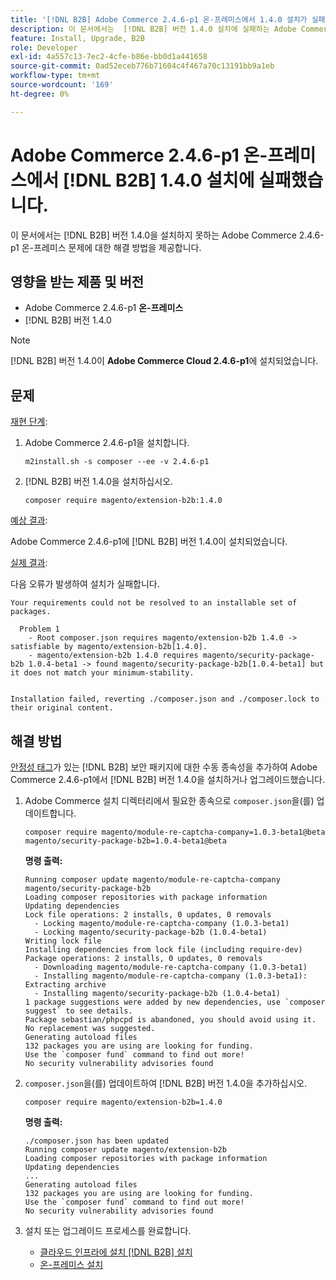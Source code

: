 ```yaml
---
title: '[!DNL B2B] Adobe Commerce 2.4.6-p1 온-프레미스에서 1.4.0 설치가 실패합니다.'
description: 이 문서에서는  [!DNL B2B] 버전 1.4.0 설치에 실패하는 Adobe Commerce 2.4.6-p1 온-프레미스 문제에 대한 해결 방법을 제공합니다.
feature: Install, Upgrade, B2B
role: Developer
exl-id: 4a557c13-7ec2-4cfe-b86e-bb0d1a441658
source-git-commit: 0ad52eceb776b71604c4f467a70c13191bb9a1eb
workflow-type: tm+mt
source-wordcount: '169'
ht-degree: 0%

---
```


# Adobe Commerce 2.4.6-p1 온-프레미스에서 [!DNL B2B] 1.4.0 설치에 실패했습니다.

이 문서에서는 [!DNL B2B] 버전 1.4.0을 설치하지 못하는 Adobe Commerce 2.4.6-p1 온-프레미스 문제에 대한 해결 방법을 제공합니다.

## 영향을 받는 제품 및 버전

* Adobe Commerce 2.4.6-p1 **온-프레미스**
* [!DNL B2B] 버전 1.4.0

>[!NOTE]
>
>[!DNL B2B] 버전 1.4.0이 **Adobe Commerce Cloud 2.4.6-p1**&#x200B;에 설치되었습니다.

## 문제

<u>재현 단계</u>:

1. Adobe Commerce 2.4.6-p1을 설치합니다.

   ```terminal
   m2install.sh -s composer --ee -v 2.4.6-p1
   ```

1. [!DNL B2B] 버전 1.4.0을 설치하십시오.

   ```terminal
   composer require magento/extension-b2b:1.4.0
   ```

<u>예상 결과</u>:

Adobe Commerce 2.4.6-p1에 [!DNL B2B] 버전 1.4.0이 설치되었습니다.

<u>실제 결과</u>:

다음 오류가 발생하여 설치가 실패합니다.

```terminal
Your requirements could not be resolved to an installable set of packages.

  Problem 1
    - Root composer.json requires magento/extension-b2b 1.4.0 -> satisfiable by magento/extension-b2b[1.4.0].
    - magento/extension-b2b 1.4.0 requires magento/security-package-b2b 1.0.4-beta1 -> found magento/security-package-b2b[1.0.4-beta1] but it does not match your minimum-stability.


Installation failed, reverting ./composer.json and ./composer.lock to their original content.
```

## 해결 방법

[안정성 태그](https://getcomposer.org/doc/04-schema.md#package-links)가 있는 [!DNL B2B] 보안 패키지에 대한 수동 종속성을 추가하여 Adobe Commerce 2.4.6-p1에서 [!DNL B2B] 버전 1.4.0을 설치하거나 업그레이드했습니다.

1. Adobe Commerce 설치 디렉터리에서 필요한 종속으로 `composer.json`을(를) 업데이트합니다.

   ```terminal
   composer require magento/module-re-captcha-company=1.0.3-beta1@beta magento/security-package-b2b=1.0.4-beta1@beta
   ```

   **명령 출력:**

   ```terminal
   Running composer update magento/module-re-captcha-company magento/security-package-b2b
   Loading composer repositories with package information
   Updating dependencies
   Lock file operations: 2 installs, 0 updates, 0 removals
     - Locking magento/module-re-captcha-company (1.0.3-beta1)
     - Locking magento/security-package-b2b (1.0.4-beta1)
   Writing lock file
   Installing dependencies from lock file (including require-dev)
   Package operations: 2 installs, 0 updates, 0 removals
     - Downloading magento/module-re-captcha-company (1.0.3-beta1)
     - Installing magento/module-re-captcha-company (1.0.3-beta1): Extracting archive
     - Installing magento/security-package-b2b (1.0.4-beta1)
   1 package suggestions were added by new dependencies, use `composer suggest` to see details.
   Package sebastian/phpcpd is abandoned, you should avoid using it. No replacement was suggested.
   Generating autoload files
   132 packages you are using are looking for funding.
   Use the `composer fund` command to find out more!
   No security vulnerability advisories found
   ```

1. `composer.json`을(를) 업데이트하여 [!DNL B2B] 버전 1.4.0을 추가하십시오.

   ```terminal
   composer require magento/extension-b2b=1.4.0
   ```

   **명령 출력:**

   ```terminal
   ./composer.json has been updated
   Running composer update magento/extension-b2b
   Loading composer repositories with package information
   Updating dependencies
   ...
   Generating autoload files
   132 packages you are using are looking for funding.
   Use the `composer fund` command to find out more!
   No security vulnerability advisories found
   ```

1. 설치 또는 업그레이드 프로세스를 완료합니다.

   * [클라우드 인프라에 설치 [!DNL B2B] 설치](https://experienceleague.adobe.com/docs/commerce-cloud-service/user-guide/configure-store/b2b-module.html)
   * [온-프레미스 설치](https://experienceleague.adobe.com/docs/commerce-admin/b2b/install.html)
